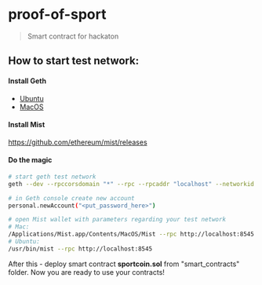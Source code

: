 # proof-of-sport

> Smart contract for hackaton

## How to start test network:

#### Install Geth
- [Ubuntu](https://github.com/ethereum/go-ethereum/wiki/Installation-Instructions-for-Ubuntu)
- [MacOS](https://github.com/ethereum/go-ethereum/wiki/Installation-Instructions-for-Mac)

#### Install Mist
https://github.com/ethereum/mist/releases

#### Do the magic

``` bash
# start geth test network
geth --dev --rpccorsdomain "*" --rpc --rpcaddr "localhost" --networkid 8545 --minerthreads "1" --rpcapi  "admin,debug,miner,shh,txpool,personal,eth,net,web3" console

# in Geth console create new account
personal.newAccount("<put_password_here>")

# open Mist wallet with parameters regarding your test network
# Mac:
/Applications/Mist.app/Contents/MacOS/Mist --rpc http://localhost:8545
# Ubuntu:
/usr/bin/mist --rpc http://localhost:8545
```

After this - deploy smart contract **sportcoin.sol** from "smart_contracts" folder. Now you are ready to use your contracts!
